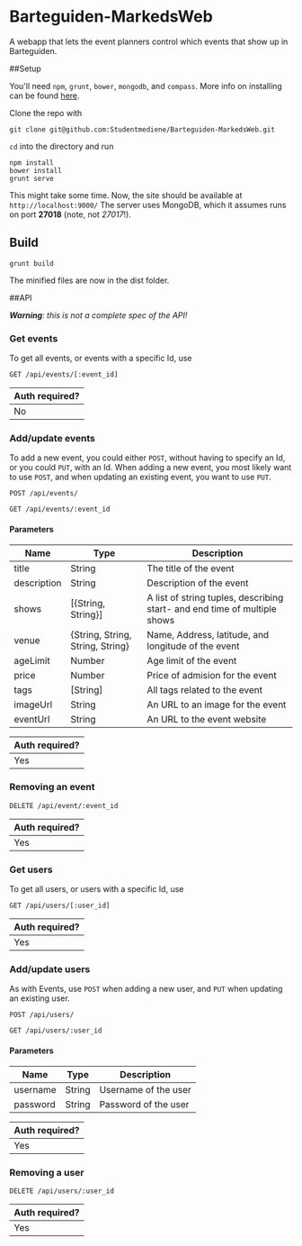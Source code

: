Barteguiden-MarkedsWeb
======================

A webapp that lets the event planners control which events that show up in Barteguiden.

##Setup

You'll need `npm`, `grunt`, `bower`, `mongodb`, and `compass`. More info on installing can be found [here](http://www.google.com).

Clone the repo with

    git clone git@github.com:Studentmediene/Barteguiden-MarkedsWeb.git

`cd` into the directory and run

    npm install
    bower install
    grunt serve

This might take some time. Now, the site should be available at `http://localhost:9000/`
The server uses MongoDB, which it assumes runs on port __27018__ (note, not _27017_!).

## Build

    grunt build

The minified files are now in the dist folder.

##API

_**Warning**: this is not a complete spec of the API!_

### Get events

To get all events, or events with a specific Id, use

```
GET /api/events/[:event_id]
```

| Auth required? |
|----------------|
|  No            |


### Add/update events

To add a new event, you could either `POST`, without having to specify an Id,
or you could `PUT`, with an Id. When adding a new event, you most likely want
to use `POST`, and when updating an existing event, you want to use `PUT`.

```
POST /api/events/
```

```
GET /api/events/:event_id
```

#### Parameters

| Name   | Type   |  Description           |
|--------|--------|------------------------|
| title  | String | The title of the event |
| description | String | Description of the event |
| shows | [{String, String}] | A list of string tuples, describing start- and end time of multiple shows |
| venue | {String, String, String, String} | Name, Address, latitude, and longitude of the event |
| ageLimit | Number | Age limit of the event |
| price | Number | Price of admision for the event |
| tags | [String] | All tags related to the event |
| imageUrl | String | An URL to an image for the event |
| eventUrl | String | An URL to the event website |


| Auth required? |
|----------------|
|  Yes           |

### Removing an event

```
DELETE /api/event/:event_id
```

| Auth required? |
|----------------|
|  Yes           |

### Get users

To get all users, or users with a specific Id, use

```
GET /api/users/[:user_id]
```

| Auth required? |
|----------------|
|  Yes           |


### Add/update users
 
As with Events, use `POST` when adding a new user, and `PUT` when updating an
existing user.

```
POST /api/users/
```

```
GET /api/users/:user_id
```

#### Parameters

| Name   | Type   |  Description           |
|--------|--------|------------------------|
| username  | String | Username of the user |
| password | String | Password of the user |

| Auth required? |
|----------------|
|  Yes           |


### Removing  a user

```
DELETE /api/users/:user_id
```

| Auth required? |
|----------------|
|  Yes           |

